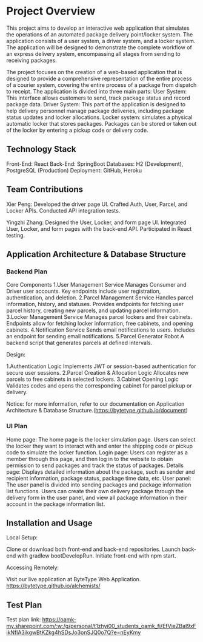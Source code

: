 # Project Overview

This project aims to develop an interactive web application that simulates the operations of an automated package delivery point/locker system. The application consists of a user system, a driver system, and a locker system. The application will be designed to demonstrate the complete workflow of an express delivery system, encompassing all stages from sending to receiving packages.

The project focuses on the creation of a web-based application that is designed to provide a comprehensive representation of the entire process of a courier system, covering the entire process of a package from dispatch to receipt. The application is divided into three main parts:
User System: This interface allows customers to send, track package status and record package data.
Driver System: This part of the application is designed to help delivery personnel manage package deliveries, including package status updates and locker allocations.
Locker system: simulates a physical automatic locker that stores packages. Packages can be stored or taken out of the locker by entering a pickup code or delivery code.

## Technology Stack

Front-End: React
Back-End: SpringBoot
Databases: H2 (Development), PostgreSQL (Production)
Deployment: GitHub, Heroku

## Team Contributions

Xier Peng:
Developed the driver page UI.
Crafted Auth, User, Parcel, and Locker APIs.
Conducted API integration tests.

Yingzhi Zhang:
Designed the User, Locker, and form page UI.
Integrated User, Locker, and form pages with the back-end API.
Participated in React testing.

## Application Architecture & Database Structure

### Backend Plan

Core Components
1.User Management Service
Manages Consumer and Driver user accounts.
Key endpoints include user registration, authentication, and deletion.
2.Parcel Management Service
Handles parcel information, history, and statuses.
Provides endpoints for fetching user parcel history, creating new parcels, and updating parcel information.
3.Locker Management Service
Manages parcel lockers and their cabinets.
Endpoints allow for fetching locker information, free cabinets, and opening cabinets.
4.Notification Service
Sends email notifications to users.
Includes an endpoint for sending email notifications.
5.Parcel Generator Robot
A backend script that generates parcels at defined intervals.

Design:

1.Authentication Logic
Implements JWT or session-based authentication for secure user sessions.
2.Parcel Creation & Allocation Logic
Allocates new parcels to free cabinets in selected lockers.
3.Cabinet Opening Logic
Validates codes and opens the corresponding cabinet for parcel pickup or delivery.

Notice: for more information, refer to our documentation on Application Architecture & Database Structure.(https://bytetype.github.io/document)


### UI Plan

Home page: The home page is the locker simulation page. Users can select the locker they want to interact with and enter the shipping code or pickup code to simulate the locker function.
Login page: Users can register as a member through this page, and then log in to the website to obtain permission to send packages and track the status of packages.
Details page: Displays detailed information about the package, such as sender and recipient information, package status, package time data, etc.
User panel: The user panel is divided into sending packages and package information list functions. Users can create their own delivery package through the delivery form in the user panel, and view all package information in their account in the package information list.

## Installation and Usage

Local Setup:

Clone or download both front-end and back-end repositories.
Launch back-end with gradlew bootDevelopRun.
Initiate front-end with npm start.

Accessing Remotely:

Visit our live application at ByteType Web Application.
https://bytetype.github.io/alchemists/

## Test Plan

Test plan link: https://oamk-my.sharepoint.com/:w:/g/personal/t1zhyi00_students_oamk_fi/EfVieZBaI9xFikNflA3ikgwBtKZkg4hSDsJo3onSJQ0o7Q?e=nEyKmy
